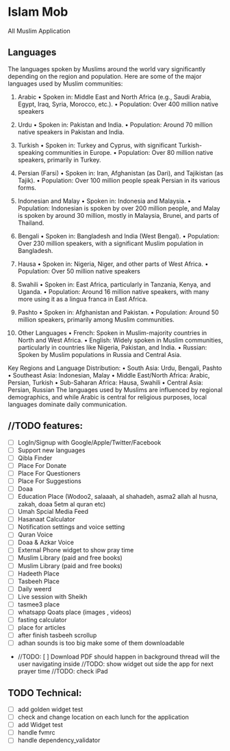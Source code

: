 # Islam Mob

All Muslim Application

## Languages

The languages spoken by Muslims around the world vary significantly depending on the region and population. Here are some of the major languages used by Muslim communities:
1. Arabic
	•	Spoken in: Middle East and North Africa (e.g., Saudi Arabia, Egypt, Iraq, Syria, Morocco, etc.).
	•	Population: Over 400 million native speakers

2. Urdu
	•	Spoken in: Pakistan and India.
	•	Population: Around 70 million native speakers in Pakistan and India.

3. Turkish
	•	Spoken in: Turkey and Cyprus, with significant Turkish-speaking communities in Europe.
	•	Population: Over 80 million native speakers, primarily in Turkey.

4. Persian (Farsi)
	•	Spoken in: Iran, Afghanistan (as Dari), and Tajikistan (as Tajik).
	•	Population: Over 100 million people speak Persian in its various forms.

5. Indonesian and Malay
	•	Spoken in: Indonesia and Malaysia.
	•	Population: Indonesian is spoken by over 200 million people, and Malay is spoken by around 30 million, mostly in Malaysia, Brunei, and parts of Thailand.

6. Bengali
	•	Spoken in: Bangladesh and India (West Bengal).
	•	Population: Over 230 million speakers, with a significant Muslim population in Bangladesh.

7. Hausa
	•	Spoken in: Nigeria, Niger, and other parts of West Africa.
	•	Population: Over 50 million native speakers

8. Swahili
	•	Spoken in: East Africa, particularly in Tanzania, Kenya, and Uganda.
	•	Population: Around 16 million native speakers, with many more using it as a lingua franca in East Africa.

9. Pashto
	•	Spoken in: Afghanistan and Pakistan.
	•	Population: Around 50 million speakers, primarily among Muslim communities.

10. Other Languages
	•	French: Spoken in Muslim-majority countries in North and West Africa.
	•	English: Widely spoken in Muslim communities, particularly in countries like Nigeria, Pakistan, and India.
	•	Russian: Spoken by Muslim populations in Russia and Central Asia.

Key Regions and Language Distribution:
	•	South Asia: Urdu, Bengali, Pashto
	•	Southeast Asia: Indonesian, Malay
	•	Middle East/North Africa: Arabic, Persian, Turkish
	•	Sub-Saharan Africa: Hausa, Swahili
	•	Central Asia: Persian, Russian
The languages used by Muslims are influenced by regional demographics, and while Arabic is central for religious purposes, local languages dominate daily communication.


## //TODO features:
- [ ] LogIn/Signup with Google/Apple/Twitter/Facebook
- [ ] Support new languages
- [ ] Qibla Finder
- [ ] Place For Donate
- [ ] Place For Questioners
- [ ] Place For Suggestions
- [ ] Doaa 
- [ ] Education Place (Wodoo2, salaaah, al shahadeh, asma2 allah al husna, zakah, doaa 5etm al quran  etc)
- [ ] Umah Spcial Media Feed
- [ ] Hasanaat Calculator
- [ ] Notification settings and voice setting
- [ ] Quran Voice 
- [ ] Doaa & Azkar Voice
- [ ] External Phone widget to show pray time
- [ ] Muslim Library (paid and free books)
- [ ] Muslim Library (paid and free books)
- [ ] Hadeeth Place
- [ ] Tasbeeh Place
- [ ] Daily weerd
- [ ] Live session with Sheikh
- [ ] tasmee3 place
- [ ] whatsapp Qoats place (images , videos)
- [ ] fasting calculator
- [ ] place for articles
- [ ] after finish tasbeeh scrollup 
- [ ] adhan sounds is too big make some of them downloadable
- //TODO: [ ] Download PDF should happen in background thread will the user navigating inside
//TODO: show widget out side the app for next prayer time
//TODO: check iPad
## TODO Technical:
- [ ] add golden widget test
- [ ] check and change location on each lunch for the application
- [ ] add Widget test
- [ ] handle fvmrc
- [ ] handle dependency_validator 
